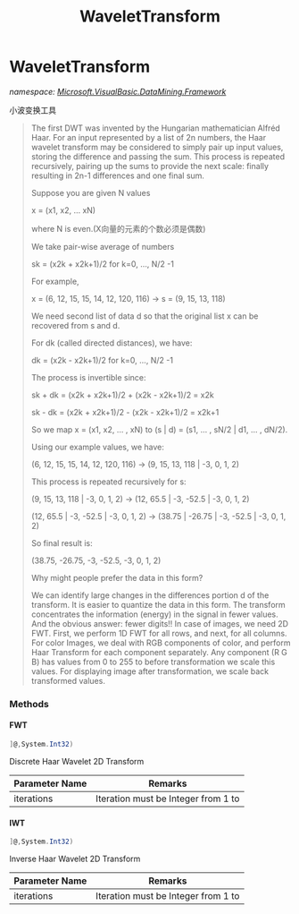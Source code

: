 ﻿---
title: WaveletTransform
---

# WaveletTransform
_namespace: [Microsoft.VisualBasic.DataMining.Framework](N-Microsoft.VisualBasic.DataMining.Framework.html)_

小波变换工具

> 
>  
>  The first DWT was invented by the Hungarian mathematician Alfréd Haar. For an input represented by a 
>  list of 2n numbers, the Haar wavelet transform may be considered to simply pair up input values, 
>  storing the difference and passing the sum. This process is repeated recursively, pairing up the sums 
>  to provide the next scale: finally resulting in 2n-1 differences and one final sum.
>  
>  Suppose you are given N values
>  
>  x = (x1, x2, … xN)
>  
>  where N is even.(X向量的元素的个数必须是偶数)
>  
>  We take pair-wise average of numbers
>  
>  sk = (x2k + x2k+1)/2 for k=0, …, N/2 -1
>  
>  For example,
>  
>  x = (6, 12, 15, 15, 14, 12, 120, 116) -> s = (9, 15, 13, 118)
>  
>  We need second list of data d so that the original list x can be recovered from s and d.
>  
>  For dk (called directed distances), we have:
>  
>  dk = (x2k - x2k+1)/2 for k=0, …, N/2 -1
>  
>  The process is invertible since:
>  
>  sk + dk = (x2k + x2k+1)/2 + (x2k - x2k+1)/2 = x2k
>  
>  sk - dk = (x2k + x2k+1)/2 - (x2k - x2k+1)/2 = x2k+1
>  
>  
>  So we map x = (x1, x2, … , xN) to (s | d) = (s1, … , sN/2 | d1, … , dN/2).
>  
>  Using our example values, we have:
>  
>  (6, 12, 15, 15, 14, 12, 120, 116) -> (9, 15, 13, 118 | -3, 0, 1, 2)
>  
>  This process is repeated recursively for s:
>  
>  (9, 15, 13, 118 | -3, 0, 1, 2) -> (12, 65.5 | -3, -52.5 | -3, 0, 1, 2)
>  
>  (12, 65.5 | -3, -52.5 | -3, 0, 1, 2) -> (38.75 | -26.75 | -3, -52.5 | -3, 0, 1, 2)
>  
>  So final result is:
>  
>  (38.75, -26.75, -3, -52.5, -3, 0, 1, 2)
>  
>  Why might people prefer the data in this form?
>  
>  We can identify large changes in the differences portion d of the transform.
>  It is easier to quantize the data in this form.
>  The transform concentrates the information (energy) in the signal in fewer values.
>  And the obvious answer: fewer digits!!
>  In case of images, we need 2D FWT. First, we perform 1D FWT for all rows, and next, for all columns. 
>  For color Images, we deal with RGB components of color, and perform Haar Transform for each component 
>  separately. Any component (R G B) has values from 0 to 255 to before transformation we scale this 
>  values. For displaying image after transformation, we scale back transformed values.
>  
>  


### Methods

#### FWT
```csharp
]@,System.Int32)
```
Discrete Haar Wavelet 2D Transform

|Parameter Name|Remarks|
|--------------|-------|
|iterations|Iteration must be Integer from 1 to|


#### IWT
```csharp
]@,System.Int32)
```
Inverse Haar Wavelet 2D Transform

|Parameter Name|Remarks|
|--------------|-------|
|iterations|Iteration must be Integer from 1 to|



